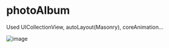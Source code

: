 # photoAlbum

Used UICollectionView, autoLayout(Masonry), coreAnimation...

![image](http://github.com/zijiazhai/photoAlbum/raw/master/image/Untitled.gif)
